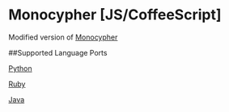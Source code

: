 # Monocypher [JS/CoffeeScript]
Modified version of [Monocypher](https://github.com/joeolaoye/monocypher)

##Supported Language Ports

[Python](https://github.com/helios66/monocypher-python)

[Ruby](https://github.com/helios66/monocypher-ruby)

[Java](https://github.com/helios66/monocypher-java)
